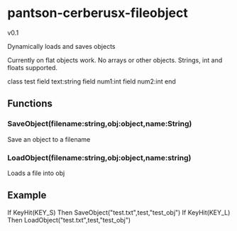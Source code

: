# pantson-cerberusx-fileobject

v0.1

Dynamically loads and saves objects

Currently on flat objects work. No arrays or other objects. Strings, int and floats supported.

  class test
    field text:string
    field num1:int
    field num2:int
  end
  
## Functions

### SaveObject(filename:string,obj:object,name:String)

Save an object to a filename

### LoadObject(filename:string,obj:object,name:string)

Loads a file into obj

## Example

  If KeyHit(KEY_S) Then SaveObject("test.txt",test,"test_obj")
  If KeyHit(KEY_L) Then LoadObject("test.txt",test,"test_obj")
 
